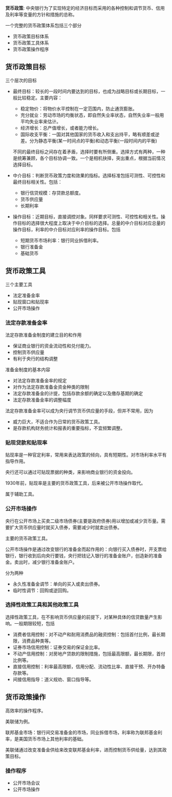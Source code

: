 **货币政策**: 中央银行为了实现特定的经济目标而采用的各种控制和调节货币、信用及利率等变量的方针和措施的总称。

一个完整的货币政策体系包括三个部分

+ 货币政策目标体系
+ 货币政策工具体系
+ 货币政策操作程序



## 货币政策目标

三个层次的目标

+ 最终目标：较长的一段时间内要达到的目标，也成为战略目标或长期目标，一般比较稳定。主要内容：

  - 稳定物价：将物价水平控制在一定范围内，防止通货膨胀。
  - 充分就业：劳动市场的均衡状态，即自然失业率状态，自然失业率一般用平均失业率来估计。
  - 经济增长：总产值增长，或者能力增长。
  - 国际收支平衡：一国对其他国家的货币收入和支出持平，略有顺差或逆差。分为静态平衡(某一时间点的平衡)和动态平衡(一段时间内的平衡)

  不同的最终目标之间存在着矛盾，选择时要有所侧重。选择方式有两种，一种是统筹兼顾，各个目标协调一致。一个是相机抉择，突出重点，根据当前情况选择目标。

+ 中介目标：判断货币政策力度和效果的指标。选择标准包括可测性、可控性和最终目标相关性。包括：

  + 银行信贷规模：存贷款总额度。
  + 货币供应量
  + 长期利率

+ 操作目标：近期目标，直接调控对象。同样要求可测性、可控性和相关性。操作目标的选择很大程度上取决于中介目标的选择。总量的中介目标对应总量的操作目标，利率的中介目标对应利率的操作目标。包括

  - 短期货币市场利率：银行同业拆借利率。
  - 银行准备金
  - 基础货币

## 货币政策工具

三个主要工具

+ 法定准备金率
+ 贴现窗口和贴现率
+ 公开市场操作



### 法定存款准备金率

法定存款准备金制度的建立目的和作用

+ 保证商业银行的资金流动性和兑付能力。
+ 控制货币供应量
+ 有利于央行的结构调整



准备金制度的基本内容

+ 对法定存款准备金率的规定
+ 对作为法定存款准备金资金种类的限制
+ 法定存款准备金的计提，包括存款余额的确定以及缴存基期的确定
+ 法定存款准备金率的调整幅度



法定存款准备金率可以成为央行调节货币供应量的手段，但并不常用，因为

+ 威力巨大，不适合作为日常的货币政策工具。
+ 是存款机构财务统计和报表的重要指标，不宜频繁调整。



### 贴现贷款和贴现率

贴现率是一种官定利率，常用来表达政策的倾向，具有短期性。对市场利率水平有指导作用。

央行还可以通过可贴现票据的种类，来影响商业银行的资金投向。

1930年前，贴现率是主要的货币政策工具，后来被公开市场操作取代。

属于辅助工具。

### 公开市场操作

央行在公开市场上买卖二级市场债券(主要是政府债券)用以增加或减少货币量。需要扩大货币供应量时就买入债券，需要减少时就卖出债券。

主要的货币政策工具。

公开市场操作是通过改变银行的准备金而起作用的：向银行买入债券时，开支票给银行，银行收到后向央行要钱，央行把钱记入银行的准备金账户，创造新的准备金。卖出时，减少银行准备金账户。

分为两种

+ 永久性准备金调节：单向的买入或卖出债券。
+ 临时性调节：回购或逆回购。



### 选择性政策工具和其他政策工具

选择性政策工具，在不影响货币供应量的前提下，对某种具体的信贷数量产生影响。一般期限较短，包括

+ 消费者信用控制：对不动产和耐用消费品的融资控制：包括首付比例，最长期限，消费品种类等。
+ 证券市场信用控制：证券交易的保证金比率。
+ 不动产信用控制：对房地产贷款的限制措施，包括最高限额，最长期限，首付比例等。
+ 直接信用控制：利率最高限额，信用分配、流动性比率、直接干预、开办特备存款等。
+ 间接信用指导：道义规劝、窗口指导等。



## 货币政策操作

高效率的操作程序。

美联储为例。

联邦基金市场：银行间交易准备金的市场，同业拆借市场，利率称为联邦基金利率，是美国货币市场上其他利率的基础。

美联储通过改变准备金供给来改变联邦基金利率，进而控制货币供给量，达到其政策目标。



### 操作程序

+ 公开市场会议
+ 公开市场操作
